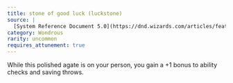 ```yaml
---
title: stone of good luck (luckstone)
source: |
  [System Reference Document 5.0](https://dnd.wizards.com/articles/features/systems-reference-document-srd)
category: Wondrous
rarity: uncommon
requires_attunement: true
---
```


While this polished agate is on your person, you gain a +1 bonus to ability checks and saving throws.
